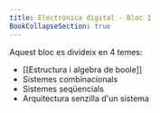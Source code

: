 ```yaml
---
title: Electrònica digital - Bloc 1
BookCollapseSection: true
---
```

Aquest bloc es divideix en 4 temes:
- [[Estructura i algebra de boole]]
- Sistemes combinacionals
- Sistemes seqüencials
- Arquitectura senzilla d'un sistema